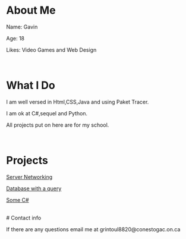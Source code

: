 # About Me
<p>Name: Gavin</p>
<p>Age: 18</p>
<p>Likes: Video Games and Web Design</p>
<br>

# What I Do
<p> I am well versed in Html,CSS,Java and using Paket Tracer.</p>
<p> I am ok at C#,sequel and Python.</P>
<p> All projects put on here are for my school.</p>
<br>

# Projects
<p><a href="A1.pkt" download>Server Networking</a></p>
<p><a href="Assignment 1 DB GR.accdb" download>Database with a query</a></p>
<p><a href="Assignment 1 DB GR.accdb" download>Some C#</a></p>

<br>
# Contact info
<p>If there are any questions email me at grintoul8820@conestogac.on.ca
